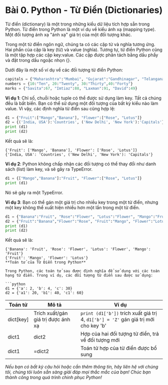 # Bài 0. Python - Từ Điển (Dictionaries)

Từ điển (dictionary) là một trong những kiểu dữ liệu tích hợp sẵn trong Python. Từ điển trong Python là một ví dụ về kiểu ánh xạ (mapping type). Một đối tượng ánh xạ "ánh xạ" giá trị của một đối tượng khác.

Trong một từ điển ngôn ngữ, chúng ta có các cặp từ và nghĩa tương ứng. Hai phần của cặp là key (từ) và value (nghĩa). Tương tự, từ điển Python cũng là một tập hợp các cặp key:value. Các cặp được phân tách bằng dấu phẩy và đặt trong dấu ngoặc nhọn {}.

Dưới đây là một số ví dụ về các đối tượng từ điển Python:

```python
capitals = {"Maharashtra":"Mumbai", "Gujarat":"Gandhinagar", "Telangana":"Hyderabad", "Karnataka":"Bengaluru"}
numbers = {10:"Ten", 20:"Twenty", 30:"Thirty",40:"Forty"}
marks = {"Savita":67, "Imtiaz":88, "Laxman":91, "David":49}
```

**Ví dụ 1**:
Chỉ số, chuỗi hoặc tuple có thể được sử dụng làm key. Tất cả chúng đều là bất biến. Bạn có thể sử dụng một đối tượng của bất kỳ kiểu nào làm value. Vì vậy, các định nghĩa từ điển sau cũng hợp lệ:

```python
d1 = {"Fruit":["Mango","Banana"], "Flower":["Rose", "Lotus"]}
d2 = {('India, USA'):'Countries', ('New Delhi', 'New York'):'Capitals'}
print (d1)
print (d2)
```

Kết quả sẽ là:

```
{'Fruit': ['Mango', 'Banana'], 'Flower': ['Rose', 'Lotus']}
{'India, USA': 'Countries', ('New Delhi', 'New York'): 'Capitals'}
```

**Ví dụ 2**:
Python không chấp nhận các đối tượng có thể thay đổi như danh sách (list) làm key, và sẽ gây ra TypeError.

```python
d1 = {["Mango","Banana"]:"Fruit", "Flower":["Rose", "Lotus"]}
print (d1)
```

Nó sẽ gây ra một TypeError.

**Ví dụ 3**:
Bạn có thể gán một giá trị cho nhiều key trong một từ điển, nhưng một key không thể xuất hiện nhiều hơn một lần trong một từ điển.

```python
d1 = {"Banana":"Fruit", "Rose":"Flower", "Lotus":"Flower", "Mango":"Fruit"}
d2 = {"Fruit":"Banana","Flower":"Rose", "Fruit":"Mango", "Flower":"Lotus"}
print (d1)
print (d2)
```

Kết quả sẽ là:

```
{'Banana': 'Fruit', 'Rose': 'Flower', 'Lotus': 'Flower', 'Mango': 'Fruit'}
{'Fruit': 'Mango', 'Flower': 'Lotus'}
**Toán tử của Từ Điển trong Python**

Trong Python, các toán tử sau được định nghĩa để sử dụng với các toán hạng từ điển. Trong ví dụ, các đối tượng từ điển sau được sử dụng:

```python
d1 = {'a': 2, 'b': 4, 'c': 30}
d2 = {'a1': 20, 'b1': 40, 'c1': 60}
```

| Toán tử   | Mô tả                              | Ví dụ                                                                               |
| --------- | ---------------------------------- | ----------------------------------------------------------------------------------- |
| dict[key] | Trích xuất/gán giá trị được ánh xạ | `print (d1['b'])` trích xuất giá trị 4, `d1['b'] = 'Z'` gán giá trị mới cho key 'b' |
| dict1     | dict2                              | Hợp của hai đối tượng từ điển, trả về đối tượng mới                                 | `d3=d1 | d2 ; print (d3)` trả về `{'a': 2, 'b': 4, 'c': 30, 'a1': 20, 'b1': 40, 'c1': 60}` |
| dict1     | =dict2                             | Toán tử hợp của từ điển được bổ sung                                                | `d1    | =d2; print (d1)` trả về `{'a': 2, 'b': 4, 'c': 30, 'a1': 20, 'b1': 40, 'c1': 60}` |

*Nếu bạn có bất kỳ câu hỏi hoặc cần thêm thông tin, hãy liên hệ với chúng tôi, chúng tôi luôn sẵn sàng giải đáp mọi thắc mắc của bạn! Chúc bạn thành công trong quá trình chinh phục Python!*
